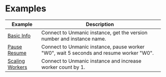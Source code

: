 # Examples

| Example                                                                                          | Description                                                                            |
|--------------------------------------------------------------------------------------------------|----------------------------------------------------------------------------------------|
| [Basic Info](https://github.com/JeffResc/Unmanic-API/blob/main/examples/basic_info.py)           | Connect to Unmanic instance, get the version number and instance name.                 |
| [Pause Resume](https://github.com/JeffResc/Unmanic-API/blob/main/examples/pause_resume.py)       | Connect to Unmanic instance, pause worker "W0", wait 5 seconds and resume worker "W0". |
| [Scaling Workers](https://github.com/JeffResc/Unmanic-API/blob/main/examples/scaling_workers.py) | Connect to Unmanic instance and increase worker count by 1.                            |
